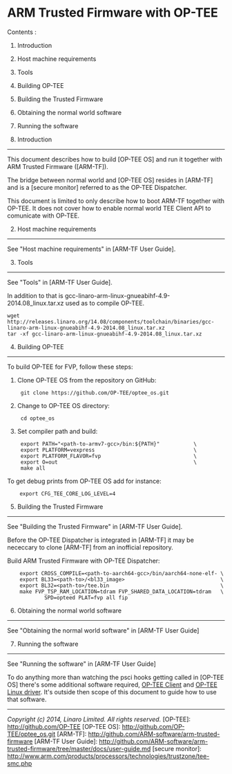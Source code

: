 ARM Trusted Firmware with OP-TEE
================================

Contents :

1.  Introduction
2.  Host machine requirements
3.  Tools
4.  Building OP-TEE
5.  Building the Trusted Firmware
6.  Obtaining the normal world software
7.  Running the software

1.  Introduction
----------------
This document describes how to build [OP-TEE OS] and run it together with
ARM Trusted Firmware ([ARM-TF]).

The bridge between normal world and [OP-TEE OS] resides in [ARM-TF] and is a
[secure monitor] referred to as the OP-TEE Dispatcher.

This document is limited to only describe how to boot ARM-TF together with
OP-TEE. It does not cover how to enable normal world TEE Client API to
comunicate with OP-TEE.

2.  Host machine requirements
-----------------------------
See "Host machine requirements" in [ARM-TF User Guide].

3.  Tools
---------
See "Tools" in [ARM-TF User Guide].

In addition to that is gcc-linaro-arm-linux-gnueabihf-4.9-2014.08_linux.tar.xz
used as to compile OP-TEE.

	wget http://releases.linaro.org/14.08/components/toolchain/binaries/gcc-linaro-arm-linux-gnueabihf-4.9-2014.08_linux.tar.xz
	tar -xf gcc-linaro-arm-linux-gnueabihf-4.9-2014.08_linux.tar.xz


4.  Building OP-TEE
-------------------

To build OP-TEE for FVP, follow these steps:

1. Clone OP-TEE OS from the repository on GitHub:

        git clone https://github.com/OP-TEE/optee_os.git

2. Change to OP-TEE OS directory:

        cd optee_os

3. Set compiler path and build:

        export PATH="<path-to-armv7-gcc>/bin:${PATH}"           \
        export PLATFORM=vexpress                                \
        export PLATFORM_FLAVOR=fvp                              \
        export O=out                                            \
        make all

To get debug prints from OP-TEE OS add for instance:

        export CFG_TEE_CORE_LOG_LEVEL=4

5.  Building the Trusted Firmware
---------------------------------
See "Building the Trusted Firmware" in [ARM-TF User Guide].

Before the OP-TEE Dispatcher is integrated in [ARM-TF] it may be
nececcary to clone [ARM-TF] from an inofficial repository.

Build ARM Trusted Firmware with OP-TEE Dispatcher:

        export CROSS_COMPILE=<path-to-aarch64-gcc>/bin/aarch64-none-elf- \
        export BL33=<path-to>/<bl33_image>                               \
        export BL32=<path-to>/tee.bin                                    \
        make FVP_TSP_RAM_LOCATION=tdram FVP_SHARED_DATA_LOCATION=tdram   \
                SPD=opteed PLAT=fvp all fip

	
6.  Obtaining the normal world software
---------------------------------------
See "Obtaining the normal world software" in [ARM-TF User Guide]

7.  Running the software
------------------------
See "Running the software" in [ARM-TF User Guide]

To do anything more than watching the psci hooks getting called in [OP-TEE OS]
there's some additional software required,
[OP-TEE Client](https://github.com/OP-TEE/optee_client.git) and
[OP-TEE Linux driver](https://github.com/OP-TEE/optee_linuxdriver.git).
It's outside then scope of this document to guide how to use that software.

- - - - - - - - - - - - - - - - - - - - - - - - - -

_Copyright (c) 2014, Linaro Limited. All rights reserved._
[OP-TEE]:               http://github.com/OP-TEE
[OP-TEE OS]:            http://github.com/OP-TEE/optee_os.git
[ARM-TF]:               http://github.com/ARM-software/arm-trusted-firmware
[ARM-TF User Guide]:    http://github.com/ARM-software/arm-trusted-firmware/tree/master/docs/user-guide.md
[secure monitor]:       http://www.arm.com/products/processors/technologies/trustzone/tee-smc.php

